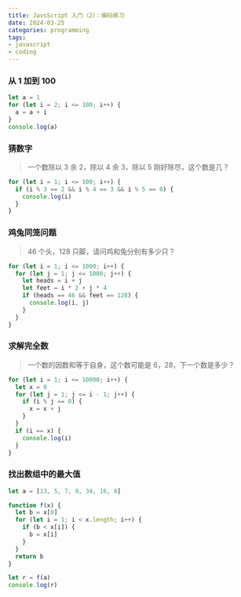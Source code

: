 ```yaml
---
title: JavsScript 入门（2）：编码练习
date: 2024-03-25
categories: programming
tags: 
- javascript
- coding
---
```


### 从 1 加到 100

```javascript
let a = 1
for (let i = 2; i <= 100; i++) {
  a = a + i
}
console.log(a)
```

### 猜数字

> 一个数除以 3 余 2，除以 4 余 3，除以 5 刚好除尽，这个数是几？

```javascript
for (let i = 1; i <= 100; i++) {
  if (i % 3 == 2 && i % 4 == 3 && i % 5 == 0) {
    console.log(i)
  }
}
```

### 鸡兔同笼问题

> 46 个头，128 只脚，请问鸡和兔分别有多少只？

```javascript
for (let i = 1; i <= 1000; i++) {
  for (let j = 1; j <= 1000; j++) {
    let heads = i + j
    let feet = i * 2 + j * 4
    if (heads == 46 && feet == 128) {
      console.log(i, j)
    }
  }
}
```

### 求解完全数

> 一个数的因数和等于自身，这个数可能是 6，28，下一个数是多少？

```javascript
for (let i = 1; i <= 10000; i++) {
  let x = 0
  for (let j = 1; j <= i - 1; j++) {
    if (i % j == 0) {
      x = x + j
    }
  }
  if (i == x) {
    console.log(i)
  }
}
```

### 找出数组中的最大值

```javascript
let a = [13, 5, 7, 9, 34, 16, 8]

function f(x) {
  let b = x[0]
  for (let i = 1; i < x.length; i++) {
    if (b < x[i]) {
      b = x[i]
    }
  }
  return b
}

let r = f(a)
console.log(r)
```